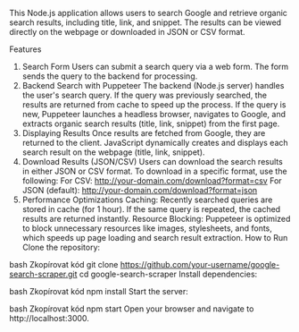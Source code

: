 This Node.js application allows users to search Google and retrieve organic search results, including title, link, and snippet. The results can be viewed directly on the webpage or downloaded in JSON or CSV format.

Features
1. Search Form
Users can submit a search query via a web form.
The form sends the query to the backend for processing.
2. Backend Search with Puppeteer
The backend (Node.js server) handles the user's search query.
If the query was previously searched, the results are returned from cache to speed up the process.
If the query is new, Puppeteer launches a headless browser, navigates to Google, and extracts organic search results (title, link, snippet) from the first page.
3. Displaying Results
Once results are fetched from Google, they are returned to the client.
JavaScript dynamically creates and displays each search result on the webpage (title, link, snippet).
4. Download Results (JSON/CSV)
Users can download the search results in either JSON or CSV format.
To download in a specific format, use the following:
For CSV: http://your-domain.com/download?format=csv
For JSON (default): http://your-domain.com/download?format=json
5. Performance Optimizations
Caching: Recently searched queries are stored in cache (for 1 hour). If the same query is repeated, the cached results are returned instantly.
Resource Blocking: Puppeteer is optimized to block unnecessary resources like images, stylesheets, and fonts, which speeds up page loading and search result extraction.
How to Run
Clone the repository:

bash
Zkopírovat kód
git clone https://github.com/your-username/google-search-scraper.git
cd google-search-scraper
Install dependencies:

bash
Zkopírovat kód
npm install
Start the server:

bash
Zkopírovat kód
npm start
Open your browser and navigate to http://localhost:3000.
